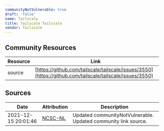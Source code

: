 ```yaml
---
communityNotVulnerable: true
draft: 'false'
name: Tailscale
title: Tailscale Tailscale
vendor: Tailscale
---
```



## Community Resources
| Resource | Link |
| --- | --- |
| source | [https://github.com/tailscale/tailscale/issues/3550](https://github.com/tailscale/tailscale/issues/3550) |


## Sources
| Date | Attribution | Description |
| --- | --- | --- |
| 2021-12-15 20:01:46 | [NCSC-NL](https://github.com/NCSC-NL/log4shell/blob/main/software/README.md) | Updated communityNotVulnerable. Updated community link source.  |
